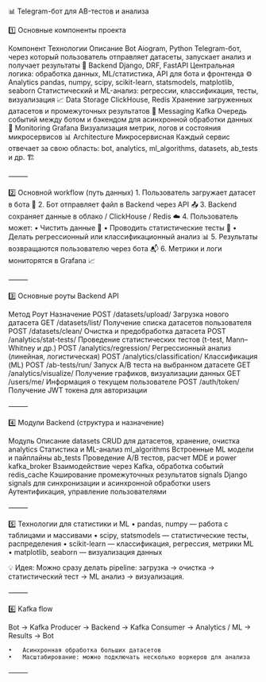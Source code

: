 📊 Telegram-бот для AB-тестов и анализа

1️⃣ Основные компоненты проекта

Компонент	Технологии	Описание
Bot	Aiogram, Python	Telegram-бот, через который пользователь отправляет датасеты, запускает анализ и получает результаты 📩
Backend	Django, DRF, FastAPI	Центральная логика: обработка данных, ML/статистика, API для бота и фронтенда ⚙️
Analytics	pandas, numpy, scipy, scikit-learn, statsmodels, matplotlib, seaborn	Статистический и ML-анализ: регрессии, классификация, тесты, визуализация 📈
Data Storage	ClickHouse, Redis	Хранение загруженных датасетов и промежуточных результатов 💾
Messaging	Kafka	Очередь событий между ботом и бэкендом для асинхронной обработки данных 🔁
Monitoring	Grafana	Визуализация метрик, логов и состояния микросервисов 📊
Architecture	Микросервисная	Каждый сервис отвечает за свою область: bot, analytics, ml_algorithms, datasets, ab_tests и др. 🏗️


⸻

2️⃣ Основной workflow (путь данных)
	1.	Пользователь загружает датасет в бота 🤖
	2.	Бот отправляет файл в Backend через API 📤
	3.	Backend сохраняет данные в облако / ClickHouse / Redis ☁️
	4.	Пользователь может:
	•	Чистить данные 🧹
	•	Проводить статистические тесты 🧪
	•	Делать регрессионный или классификационный анализ 📊
	5.	Результаты возвращаются пользователю через бота 📬
	6.	Метрики и логи мониторятся в Grafana 📈

⸻

3️⃣ Основные роуты Backend API

Метод	Роут	Назначение
POST	/datasets/upload/	Загрузка нового датасета
GET	/datasets/list/	Получение списка датасетов пользователя
POST	/datasets/clean/	Очистка и предобработка датасета
POST	/analytics/stat-tests/	Проведение статистических тестов (t-test, Mann–Whitney и др.)
POST	/analytics/regression/	Регрессионный анализ (линейная, логистическая)
POST	/analytics/classification/	Классификация (ML)
POST	/ab-tests/run/	Запуск A/B теста на выбранном датасете
GET	/analytics/visualize/	Получение графиков, визуализации данных
GET	/users/me/	Информация о текущем пользователе
POST	/auth/token/	Получение JWT токена для авторизации


⸻

4️⃣ Модули Backend (структура и назначение)

Модуль	Описание
datasets	CRUD для датасетов, хранение, очистка
analytics	Статистика и ML-анализ
ml_algorithms	Встроенные ML модели и пайплайны
ab_tests	Проведение A/B тестов, расчет MDE и power
kafka_broker	Взаимодействие через Kafka, обработка событий
redis_cache	Кэширование промежуточных результатов
signals	Django signals для синхронизации и асинхронной обработки
users	Аутентификация, управление пользователями


⸻

5️⃣ Технологии для статистики и ML
	•	pandas, numpy — работа с таблицами и массивами
	•	scipy, statsmodels — статистические тесты, распределения
	•	scikit-learn — классификация, регрессия, метрики ML
	•	matplotlib, seaborn — визуализация данных

💡 Идея: Можно сразу делать pipeline: загрузка → очистка → статистический тест → ML анализ → визуализация.

⸻

6️⃣ Kafka flow

Bot → Kafka Producer → Backend → Kafka Consumer → Analytics / ML → Results → Bot

	•	Асинхронная обработка больших датасетов
	•	Масштабирование: можно подключать несколько воркеров для анализа

⸻
